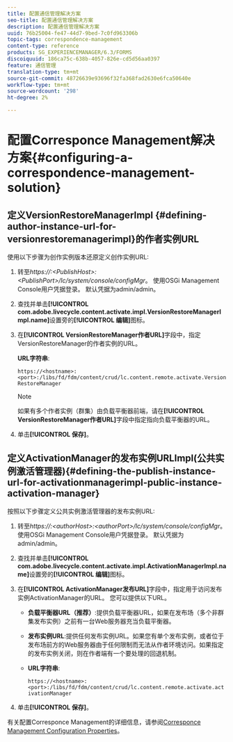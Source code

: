 ```yaml
---
title: 配置通信管理解决方案
seo-title: 配置通信管理解决方案
description: 配置通信管理解决方案
uuid: 76b25004-fe47-44d7-9bed-7c0fd963306b
topic-tags: correspondence-management
content-type: reference
products: SG_EXPERIENCEMANAGER/6.3/FORMS
discoiquuid: 186ca75c-638b-4057-826e-cd5d56aa0397
feature: 通信管理
translation-type: tm+mt
source-git-commit: 48726639e93696f32fa368fad2630e6fca50640e
workflow-type: tm+mt
source-wordcount: '298'
ht-degree: 2%

---
```



# 配置Corresponce Management解决方案{#configuring-a-correspondence-management-solution}

## 定义VersionRestoreManagerImpl {#defining-author-instance-url-for-versionrestoremanagerimpl}的作者实例URL

使用以下步骤为创作实例版本还原定义创作实例URL:

1. 转至&#x200B;*https://:&lt;PublishHost>:&lt;PublishPort>/lc/system/console/configMgr*。 使用OSGi Management Console用户凭据登录。 默认凭据为admin/admin。
1. 查找并单击&#x200B;**[!UICONTROL com.adobe.livecycle.content.activate.impl.VersionRestoreManagerImpl.name]**&#x200B;设置旁的&#x200B;**[!UICONTROL 编辑]**&#x200B;图标。
1. 在&#x200B;**[!UICONTROL VersionRestoreManager作者URL]**&#x200B;字段中，指定VersionRestoreManager的作者实例的URL。

   **URL字符串**:

   `https://<hostname>:<port>:/libs/fd/fdm/content/crud/lc.content.remote.activate.VersionRestoreManager`

   >[!NOTE]
   >
   >如果有多个作者实例（群集）由负载平衡器前端，请在&#x200B;**[!UICONTROL VersionRestoreManager作者URL]**&#x200B;字段中指定指向负载平衡器的URL。

1. 单击&#x200B;**[!UICONTROL 保存]**。

## 定义ActivationManager的发布实例URLImpl(公共实例激活管理器){#defining-the-publish-instance-url-for-activationmanagerimpl-public-instance-activation-manager}

按照以下步骤定义公共实例激活管理器的发布实例URL:

1. 转至&#x200B;*https://:&lt;authorHost>:&lt;authorPort>/lc/system/console/configMgr*。 使用OSGi Management Console用户凭据登录。 默认凭据为admin/admin。
1. 查找并单击&#x200B;**[!UICONTROL com.adobe.livecycle.content.activate.impl.ActivationManagerImpl.name]**&#x200B;设置旁的&#x200B;**[!UICONTROL 编辑]**&#x200B;图标。
1. 在&#x200B;**[!UICONTROL ActivationManager发布URL]**&#x200B;字段中，指定用于访问发布实例ActivationManager的URL。 您可以提供以下URL。

   * **负载平衡器URL（推荐）**:提供负载平衡器URL，如果在发布场（多个非群集发布实例）之前有一台Web服务器充当负载平衡器。
   * **发布实例URL**:提供任何发布实例URL。如果您有单个发布实例，或者位于发布场前方的Web服务器由于任何限制而无法从作者环境访问。如果指定的发布实例关闭，则在作者端有一个要处理的回退机制。
   * **URL字符串**:

      `https://<hostname>:<port>:/libs/fd/fdm/content/crud/lc.content.remote.activate.activationManager`

1. 单击&#x200B;**[!UICONTROL 保存]**。

有关配置Corresponce Management的详细信息，请参阅[Corresponce Management Configuration Properties](https://helpx.adobe.com/aem-forms/6-2/cm-configuration-properties.html)。
